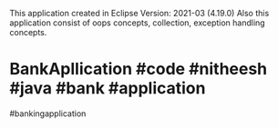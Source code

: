 This application created in Eclipse Version: 2021-03 (4.19.0)
Also this application consist of oops concepts, collection, exception handling concepts.
# BankApllication #code #nitheesh #java #bank #application
#bankingapplication
